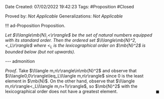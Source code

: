<br />
<br />

Date Created: 07/02/2022 19:42:23
Tags: #Proposition #Closed 

Proved by: _Not Applicable_
Generalizations: _Not Applicable_

!!! ad-Proposition Proposition.

_Let $\l\langle\mb{N},<\r\rangle$ be the set of natural numbers equipped with its standard order. Then the ordered set $\l\langle\mb{N}^2,<_L\r\rangle$ where $<_L$ is the lexicographical order on $\mb{N}^2$ is bounded below (but not upwards)._

--- admonition

_Proof_. Take $\l\langle m,n\r\rangle\in\mb{N}^2$ and observe that $\l\langle0,0\r\rangle\leq_L\l\langle m,n\r\rangle$ since $0$ is the least element in $\mb{N}$. On the other hand, observe that $\l\langle m,n\r\rangle<_L\l\langle m,n+1\r\rangle$, so $\mb{N}^2$ with the lexicographical order does not have a greatest element.<span style="float:right;">$\blacksquare$</span>
